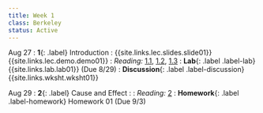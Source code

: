 ```yaml
---
title: Week 1
class: Berkeley
status: Active
---
```


Aug 27
: **1**{: .label} Introduction
    : {{site.links.lec.slides.slide01}} {{site.links.lec.demo.demo01}}
: _Reading:_ [1.1](https://inferentialthinking.com/chapters/01/1/intro.html), [1.2](https://inferentialthinking.com/chapters/01/2/why-data-science.html), [1.3](https://inferentialthinking.com/chapters/01/3/Plotting_the_Classics.html)
: **Lab**{: .label .label-lab} {{site.links.lab.lab01}} (Due 8/29)
: **Discussion**{: .label .label-discussion} {{site.links.wksht.wksht01}}


Aug 29
: **2**{: .label} Cause and Effect
    : <!--{{site.links.lec.slides.slide02}} {{site.links.lec.demo.demo02}}-->
: _Reading:_ [2](https://inferentialthinking.com/chapters/02/causality-and-experiments.html)
: **Homework**{: .label .label-homework} Homework 01
    <!--{{site.links.hw.hw01}}--> (Due 9/3)